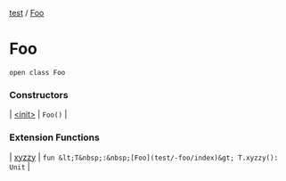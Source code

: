 [test](test/index) / [Foo](test/-foo/index)


# Foo

`open class Foo`



### Constructors


| [&lt;init&gt;](test/-foo/-init-) | `Foo()` |


### Extension Functions


| [xyzzy](test/xyzzy) | `fun &lt;T&nbsp;:&nbsp;[Foo](test/-foo/index)&gt; T.xyzzy(): Unit` |

